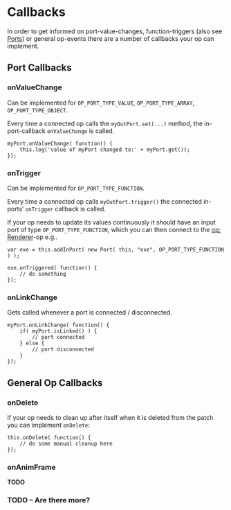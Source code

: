 # Callbacks

In order to get informed on port-value-changes, function-triggers (also see [Ports](../dev_Ports/Ports.md)) or general op-events there are a number of callbacks your op can implement.

## Port Callbacks

### onValueChange

Can be implemented for `OP_PORT_TYPE_VALUE`, `OP_PORT_TYPE_ARRAY`, `OP_PORT_TYPE_OBJECT`.  

Every time a connected op calls the `myOutPort.set(...)` method, the in-port-callback `onValueChange` is called.

```
myPort.onValueChange( function() {
    this.log('value of myPort changed to:' + myPort.get());
});
```

### onTrigger

Can be implemented for `OP_PORT_TYPE_FUNCTION`.  

Every time a connected op calls `myOutPort.trigger()` the connected in-ports’ `onTrigger` callback is called.

If your op needs to update its values continuously it should have an input port of type `OP_PORT_TYPE_FUNCTION`, which you can then connect to the [op: Renderer](../../src/ops/base/Ops.Gl.Renderer/Ops.Gl.Renderer.md)-op e.g..

```
var exe = this.addInPort( new Port( this, "exe", OP_PORT_TYPE_FUNCTION ) );

exe.onTriggered( function() {
	// do something
});
```


### onLinkChange

Gets called whenever a port is connected / disconnected.

```
myPort.onLinkChange( function() {
	if( myPort.isLinked() ) {
		// port connected  
	} else {
		// port disconnected
	}
});
```

## General Op Callbacks

### onDelete

If your op needs to clean up after itself when it is deleted from the patch you can implement `onDelete`:

```
this.onDelete( function() {
	// do some manual cleanup here
});
```

### onAnimFrame

**TODO**

### TODO – Are there more?




 